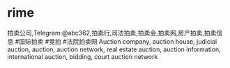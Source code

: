 # rime
拍卖公司,Telegram:@abc362,拍卖行,司法拍卖,拍卖会,拍卖网,房产拍卖,拍卖信息 #国际拍卖 #竞拍 #法院拍卖网 Auction company, auction house, judicial auction, auction, auction network, real estate auction, auction information, international auction, bidding, court auction network
